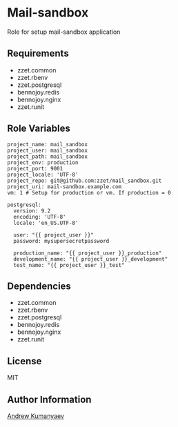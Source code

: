 Mail-sandbox
========

Role for setup mail-sandbox application

Requirements
------------

  - zzet.common
  - zzet.rbenv
  - zzet.postgresql
  - bennojoy.redis
  - bennojoy.nginx
  - zzet.runit

Role Variables
--------------

    project_name: mail_sandbox
    project_user: mail_sandbox
    project_path: mail_sandbox
    project_env: production
    project_port: 9001
    project_locale: 'UTF-8'
    project_repo: git@github.com:zzet/mail_sandbox.git
    project_uri: mail-sandbox.example.com
    vm: 1 # Setup for production or vm. If production = 0

    postgresql:
      version: 9.2
      encoding: 'UTF-8'
      locale: 'en_US.UTF-8'

      user: "{{ project_user }}"
      password: mysupersecretpassword

      production_name: "{{ project_user }}_production"
      development_name: "{{ project_user }}_development"
      test_name: "{{ project_user }}_test"

Dependencies
------------

  - zzet.common
  - zzet.rbenv
  - zzet.postgresql
  - bennojoy.redis
  - bennojoy.nginx
  - zzet.runit

License
-------

MIT

Author Information
------------------

[Andrew Kumanyaev](https://github.com/zzet)
